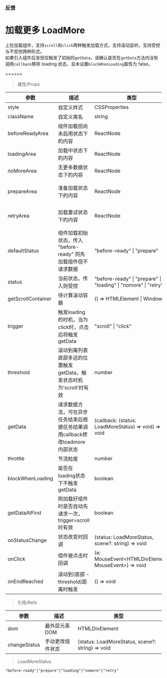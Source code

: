 ### 反馈

# 加载更多 LoadMore

上拉加载组件，支持`scroll`和`click`两种触发加载方式，支持滚动监听。支持受控与不受控两种形式。<br>如果引入组件后发现仅触发了初始的`getData`，请确认是否在`getData`方法内没有调用`callback`移除 loading 状态，且未设置`blockWhenLoading`属性为 false。

======

> 属性/Props

|参数|描述|类型|默认值|
|----------|-------------|------|------|
|style|自定义样式|CSSProperties|-|
|className|自定义类名|string|-|
|beforeReadyArea|组件加载但尚未启用状态下的内容|ReactNode|null|
|loadingArea|加载中状态下的内容|ReactNode|"正在努力加载中..."|
|noMoreArea|无更多数据状态下的内容|ReactNode|"没有更多数据了"|
|prepareArea|准备加载状态下的内容|ReactNode|"上拉/点击加载更多"|
|retryArea|加载重试状态下的内容|ReactNode|"加载失败，点击重试"|
|defaultStatus|组件加载初始状态，传入 "before\-ready" 则先加载组件但不请求数据|"before\-ready" \| "prepare"|"prepare"|
|status|当前状态，传入则受控|"before\-ready" \| "prepare" \| "loading" \| "nomore" \| "retry"|-|
|getScrollContainer|待计算滚动容器|() =\> HTMLElement \| Window|() => window|
|trigger|触发loading的时机，当为click时，点击后将触发getData|"scroll" \| "click"|"scroll"|
|threshold|滚动到离列表底部多远的位置触发getData，触发状态时机为'scroll'时有效|number|200|
|getData|请求数据方法，可在异步任务结束后根据任务结果调用callback修改loadmore内部状态|(callback: (status: LoadMoreStatus) =\> void) =\> void|-|
|throttle|节流粒度|number|0|
|blockWhenLoading|是否在loading状态下不触发getData|boolean|true|
|getDataAtFirst|刚加载好组件时是否自动先请求一次，trigger=scroll时有效|boolean|true|
|onStatusChange|状态改变时回调|(status: LoadMoreStatus, scene?: string) =\> void|-|
|onClick|组件被点击时回调|(e: MouseEvent\<HTMLDivElement, MouseEvent\>) =\> void|-|
|onEndReached|滚动到(底部 \- threshold)距离时触发|() =\> void|-|

> 引用/Refs

|参数|描述|类型|
|----------|-------------|------|
|dom|最外层元素 DOM|HTMLDivElement|
|changeStatus|手动更改组件状态|(status: LoadMoreStatus, scene?: string) =\> void|

> LoadMoreStatus

```
"before-ready"|"prepare"|"loading"|"nomore"|"retry"
```
